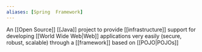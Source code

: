 ```yaml
---
aliases: [Spring  Framework]
---
```


An [[Open Source]] [[Java]] project to provide [[infrastructure]] support for developing [[World Wide Web|Web]] applications very easily (secure, robust, scalable) through a [[framework]] based on [[POJO|POJOs]]